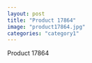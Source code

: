 ```yaml
---
layout: post
title: "Product 17864"
image: "product17864.jpg"
categories: "category1"
---
```

Product 17864
